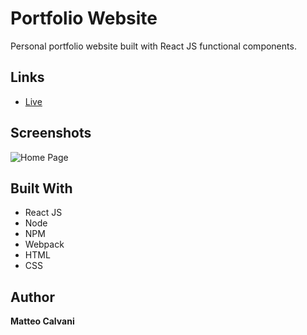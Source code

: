 # Portfolio Website

<p> Personal portfolio website built with React JS functional components.</p>

## Links

- [Live](<Homepage url> 'Live View')

## Screenshots

![Home Page](/screenshots/1.png 'Home Page')

## Built With

- React JS
- Node
- NPM
- Webpack
- HTML
- CSS

## Author

**Matteo Calvani**

<!-- . Intersection Observr API for fade in animation.
. EmailJS library for contact section. -->

